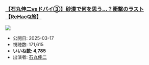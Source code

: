 ### [【石丸伸二vsドバイ③】砂漠で何を思う…？衝撃のラスト【ReHacQ旅】](https://www.youtube.com/watch?v=fk-rs7gdaxM)
[![](https://img.youtube.com/vi/fk-rs7gdaxM/sddefault.jpg)](https://www.youtube.com/watch?v=fk-rs7gdaxM)
-   公開日: 2025-03-17
-   視聴数: 171,615
-   **いいね数: 4,785**
-   出演者: [石丸伸二](/rehacq_fan/people/石丸伸二 "wikilink")
